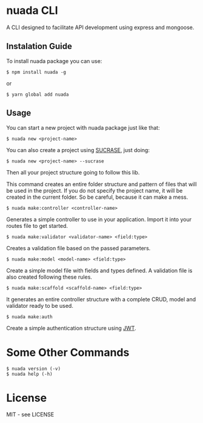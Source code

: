 # nuada CLI

A CLI designed to facilitate API development using express and mongoose.

## Instalation Guide

To install nuada package you can use:

```shell
$ npm install nuada -g
```

or

```shell
$ yarn global add nuada
```

## Usage

You can start a new project with nuada package just like that:

```shell
$ nuada new <project-name>
```

You can also create a project using [SUCRASE](https://www.npmjs.com/package/sucrase), just doing:

```shell
$ nuada new <project-name> --sucrase
```

Then all your project structure going to follow this lib.

This command creates an entire folder structure and pattern of files that will be used in the project.
If you do not specify the project name, it will be created in the current folder. So be careful, because it can make a mess.

```shell
$ nuada make:controller <controller-name>
```

Generates a simple controller to use in your application. Import it into your routes file to get started.

```shell
$ nuada make:validator <validator-name> <field:type>
```

Creates a validation file based on the passed parameters.

```shell
$ nuada make:model <model-name> <field:type>
```

Create a simple model file with fields and types defined. A validation file is also created following these rules.

```shell
$ nuada make:scaffold <scaffold-name> <field:type>
```

It generates an entire controller structure with a complete CRUD, model and validator ready to be used.

```shell
$ nuada make:auth
```

Create a simple authentication structure using [JWT](https://jwt.io/).

# Some Other Commands

```shell
$ nuada version (-v)
$ nuada help (-h)
```

# License

MIT - see LICENSE
